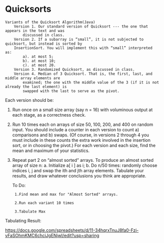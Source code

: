 # Quicksorts
	Variants of the Quicksort Algorithm(Java)
		Version 1. Our standard version of Quicksort --- the one that appears in the text and was
			discussed in class.
		Version 2. If a subarray is “small”, it is not subjected to quicksort, but instead is sorted by
		InsertionSort. You will implement this with “small” interpreted as:
			a). at most 5;
			b). at most 10;
			c). at most 20.
		Version 3. Randomized Quicksort, as discussed in class.
		Version 4. Median of 3 Quicksort. That is, the first, last, and middle array elements are
			examined; the one with the middle value of the 3 (if it is not already the last element) is
			swapped with the last to serve as the pivot.
			
Each version should be:
1. Run once on a small size array (say n = 16) with voluminous output at each stage, as a
correctness check.
2. Run 10 times each on arrays of size 50, 100, 200, and 400 on random input. You should
include a counter in each version to count a) comparisons and b) swaps. (Of course, in
versions 2 through 4 you must include in these counts the extra work involved in the
insertion sort, or in choosing the pivot.) For each version and each size, find the mean
and maximum of your statistics.
3. Repeat part 2 on “almost sorted” arrays. To produce an almost sorted array of size n:
a. Initialize a[ i ] as i;
b. Do n/50 times: randomly choose indices i, j and swap the ith and jth array elements.
Tabulate your results, and draw whatever conclusions you think are appropriate.


	To Do:
	
		1.Find mean and max for "Almost Sorted" arrays.
		
		2.Run each variant 10 times
		
		3.Tabulate Max



Tabulating Result:

https://docs.google.com/spreadsheets/d/11-34hqrxTnuJ8fa0-Fzi-vFaSOhmKMC6chciJgENjwI/edit?usp=sharing
